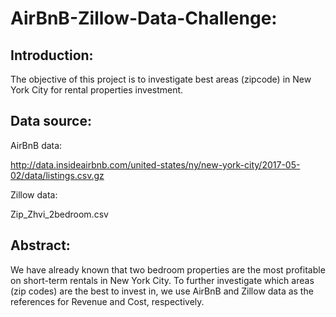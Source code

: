 # **AirBnB-Zillow-Data-Challenge:**

## **Introduction:**

The objective of this project is to investigate best areas (zipcode) in New York City for rental properties investment.

## **Data source:**

AirBnB data: 

http://data.insideairbnb.com/united-states/ny/new-york-city/2017-05-02/data/listings.csv.gz

Zillow data:

Zip_Zhvi_2bedroom.csv

## **Abstract:**

We have already known that two bedroom properties are the most profitable on short-term rentals in New York City. To further investigate which areas (zip codes) are the best to invest in, we use AirBnB and Zillow data as the references for Revenue and Cost, respectively.

